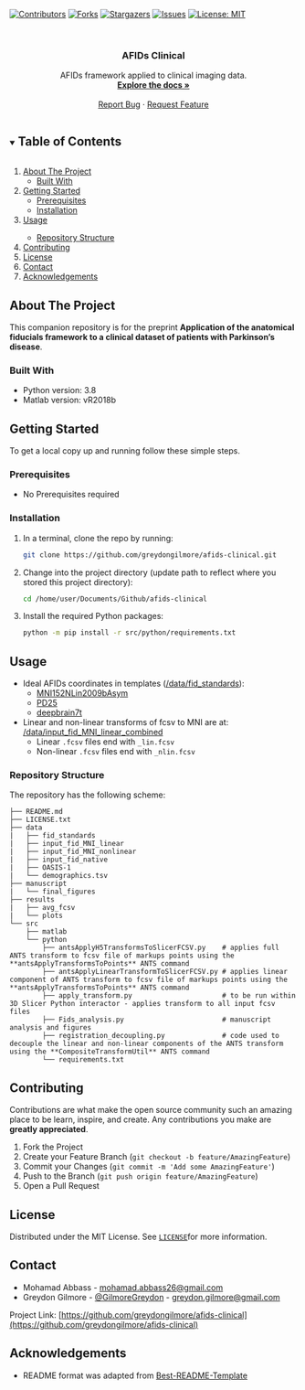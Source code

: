 
[![Contributors][contributors-shield]][contributors-url]
[![Forks][forks-shield]][forks-url]
[![Stargazers][stars-shield]][stars-url]
[![Issues][issues-shield]][issues-url]
[![License: MIT][license-shield]]([license-url])


<!-- PROJECT LOGO -->
<br />
<p align="center">
  <h3 align="center">AFIDs Clinical</h3>
  <p align="center">
    AFIDs framework applied to clinical imaging data.
    <br />
    <a href="https://github.com/greydongilmore/afids-clinical"><strong>Explore the docs »</strong></a>
    <br />
    <br />
    <a href="https://github.com/greydongilmore/afids-clinical/issues">Report Bug</a>
    ·
    <a href="https://github.com/greydongilmore/afids-clinical/issues">Request Feature</a>
  </p>
</p>



<!-- TABLE OF CONTENTS -->
<details open="open">
  <summary><h2 style="display: inline-block">Table of Contents</h2></summary>
  <ol>
    <li>
      <a href="#about-the-project">About The Project</a>
      <ul>
        <li><a href="#built-with">Built With</a></li>
      </ul>
    </li>
    <li>
      <a href="#getting-started">Getting Started</a>
      <ul>
        <li><a href="#prerequisites">Prerequisites</a></li>
        <li><a href="#installation">Installation</a></li>
      </ul>
    </li>
    <li><a href="#usage">Usage</a></li>
      <ul>
        <li><a href="#repository-structure">Repository Structure</a></li>
      </ul>
    <li><a href="#contributing">Contributing</a></li>
    <li><a href="#license">License</a></li>
    <li><a href="#contact">Contact</a></li>
    <li><a href="#acknowledgements">Acknowledgements</a></li>
  </ol>
</details>



<!-- ABOUT THE PROJECT -->
## About The Project

This companion repository is for the preprint **Application of the anatomical fiducials framework to a clinical dataset of patients with Parkinson’s disease**.

### Built With

* Python version: 3.8
* Matlab version: vR2018b

<!-- GETTING STARTED -->
## Getting Started

To get a local copy up and running follow these simple steps.

### Prerequisites

* No Prerequisites required

### Installation

1. In a terminal, clone the repo by running:
    ```sh
    git clone https://github.com/greydongilmore/afids-clinical.git
    ```

2. Change into the project directory (update path to reflect where you stored this project directory):
    ```sh
    cd /home/user/Documents/Github/afids-clinical
    ```

3. Install the required Python packages:
    ```sh
    python -m pip install -r src/python/requirements.txt
    ```


<!-- USAGE EXAMPLES -->
## Usage

* Ideal AFIDs coordinates in templates ([/data/fid_standards](/data/fid_standards)):
    * [MNI152NLin2009bAsym](/data/fid_standards/MNI152NLin2009bAsym_rater_standard/MNI152NLin2009bAsym_desc-raterstandard_afids.fcsv)
    * [PD25](/data/fid_standards/PD25_standard_afids/PD25_desc-standard_afids.fcsv)
    * [deepbrain7t](/data/fid_standards/deepbrain7t_standard_afids/deepbrain7t_desc-standard_afids.fcsv)
* Linear and non-linear transforms of fcsv to MNI are at: [/data/input_fid_MNI_linear_combined](/data/input_fid_MNI_linear_combined)
    * Linear `.fcsv` files end with `_lin.fcsv`
    * Non-linear `.fcsv` files end with `_nlin.fcsv`

### Repository Structure

The repository has the following scheme:
```
├── README.md
├── LICENSE.txt
├── data
|   ├── fid_standards
|   ├── input_fid_MNI_linear
|   ├── input_fid_MNI_nonlinear
|   ├── input_fid_native
|   ├── OASIS-1
|   └── demographics.tsv
├── manuscript
|   └── final_figures
├── results
|   ├── avg_fcsv
|   └── plots
└── src
    ├── matlab
    └── python
        ├── antsApplyH5TransformsToSlicerFCSV.py    # applies full ANTS transform to fcsv file of markups points using the **antsApplyTransformsToPoints** ANTS command 
        ├── antsApplyLinearTransformToSlicerFCSV.py # applies linear component of ANTS transform to fcsv file of markups points using the **antsApplyTransformsToPoints** ANTS command 
        ├── apply_transform.py                      # to be run within 3D Slicer Python interactor - applies transform to all input fcsv files
        ├── Fids_analysis.py                        # manuscript analysis and figures
        ├── registration_decoupling.py              # code used to decouple the linear and non-linear components of the ANTS transform using the **CompositeTransformUtil** ANTS command
        └── requirements.txt
```

<!-- CONTRIBUTING -->
## Contributing

Contributions are what make the open source community such an amazing place to be learn, inspire, and create. Any contributions you make are **greatly appreciated**.

1. Fork the Project
2. Create your Feature Branch (`git checkout -b feature/AmazingFeature`)
3. Commit your Changes (`git commit -m 'Add some AmazingFeature'`)
4. Push to the Branch (`git push origin feature/AmazingFeature`)
5. Open a Pull Request


<!-- LICENSE -->
## License

Distributed under the MIT License. See [`LICENSE`](LICENSE.txt)for more information.


<!-- CONTACT -->
## Contact

* Mohamad Abbass - mohamad.abbass26@gmail.com
* Greydon Gilmore - [@GilmoreGreydon](https://twitter.com/GilmoreGreydon) - greydon.gilmore@gmail.com

Project Link: [https://github.com/greydongilmore/afids-clinical](https://github.com/greydongilmore/afids-clinical)


<!-- ACKNOWLEDGEMENTS -->
## Acknowledgements

* README format was adapted from [Best-README-Template](https://github.com/othneildrew/Best-README-Template)


<!-- MARKDOWN LINKS & IMAGES -->
<!-- https://www.markdownguide.org/basic-syntax/#reference-style-links -->
[contributors-shield]: https://img.shields.io/github/contributors/greydongilmore/afids-clinical.svg?style=for-the-badge
[contributors-url]: https://github.com/greydongilmore/afids-clinical/graphs/contributors
[forks-shield]: https://img.shields.io/github/forks/greydongilmore/afids-clinical.svg?style=for-the-badge
[forks-url]: https://github.com/greydongilmore/afids-clinical/network/members
[stars-shield]: https://img.shields.io/github/stars/greydongilmore/afids-clinical.svg?style=for-the-badge
[stars-url]: https://github.com/greydongilmore/afids-clinical/stargazers
[issues-shield]: https://img.shields.io/github/issues/greydongilmore/afids-clinical.svg?style=for-the-badge
[issues-url]: https://github.com/greydongilmore/afids-clinical/issues
[license-shield]: https://img.shields.io/github/license/greydongilmore/afids-clinical.svg?style=for-the-badge
[license-url]: https://github.com/greydongilmore/afids-clinical/blob/master/LICENSE.txt
